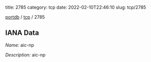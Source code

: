 title: 2785
category: tcp
date: 2022-02-10T22:46:10
slug: tcp/2785

[portdb](/) / [tcp](/category/tcp.html) / 2785


## IANA Data

_Name:_ aic-np

_Description:_ aic-np

